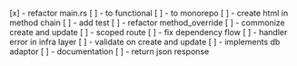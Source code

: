 [x] - refactor main.rs
[ ] - to functional
[ ] - to monorepo
[ ] - create html in method chain
[ ] - add test
[ ] - refactor method_override
[ ] - commonize create and update
[ ] - scoped route
[ ] - fix dependency flow
[ ] - handler error in infra layer
[ ] - validate on create and update
[ ] - implements db adaptor
[ ] - documentation
[ ] - return json response

